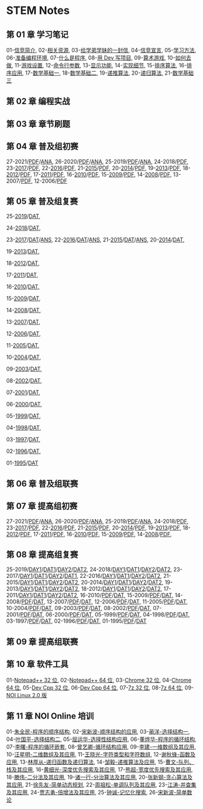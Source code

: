 # STEM Notes

## 第 01 章 学习笔记

01-[信竞简介](chapter-01-notes/00/1-intro.html),
02-[相关资源](chapter-01-notes/00/2-resource.html),
03-[给学弟学妹的一封信](chapter-01-notes/01/1-tong11.html),
04-[信竞宣言](chapter-01-notes/01/2-organ.html),
05-[学习方法](chapter-01-notes/02/1-method.html),
06-[准备编程环境](chapter-01-notes/02/2-devcpp.html),
07-[什么是程序](chapter-01-notes/03/1-program.html),
08-[用 Dev 写项目](chapter-01-notes/03/2-project.html),
09-[算术游戏](chapter-01-notes/04/1-game.html),
10-[如何去做](chapter-01-notes/04/2-core.html),
11-[游戏设置](chapter-01-notes/05/1-settings.html),
12-[命令行参数](chapter-01-notes/05/2-params.html),
13-[显示功能](chapter-01-notes/06/1-display.html),
14-[实现细节](chapter-01-notes/06/2-detail.html),
15-[排序算法](chapter-01-notes/07/1-sort.html),
16-[排序应用](chapter-01-notes/07/2-practice.html),
17-[数学基础一](chapter-01-notes/08/1-concept.html),
18-[数学基础二](chapter-01-notes/08/2-number.html),
19-[递推算法](chapter-01-notes/09/1-recurrence.html),
20-[递归算法](chapter-01-notes/09/2-recursion.html),
21-[数学基础三](chapter-01-notes/10/1-math.html)

## 第 02 章 编程实战
   

## 第 03 章 章节刷题
   
 

## 第 04 章 普及组初赛

27-2021/[PDF](chapter-04-junior-preliminary/27-NOIP-2021-junior-C++.pdf)/[ANA](chapter-04-junior-preliminary/27-NOIP-2021-junior-C++_ana.pdf),
26-2020/[PDF](chapter-04-junior-preliminary/26-NOIP-2020-junior-C++.pdf)/[ANA](chapter-04-junior-preliminary/26-NOIP-2020-junior-C++_ana.pdf),
25-2019/[PDF](chapter-04-junior-preliminary/25-NOIP-2019-junior-C++.pdf)/[ANA](chapter-04-junior-preliminary/25-NOIP-2019-junior-C++_ana.pdf),
24-2018/[PDF](chapter-04-junior-preliminary/24-NOIP-2018-junior-C++.pdf),
23-[2017](chapter-04-junior-preliminary/23-C++2017-10-14.html)/[PDF](chapter-04-junior-preliminary/23-NOIP-2017-junior-C++.pdf),
22-[2016](chapter-04-junior-preliminary/22-C++2016-10-22.html)/[PDF](chapter-04-junior-preliminary/22-NOIP-2016-junior-C++.pdf),
21-[2015](chapter-04-junior-preliminary/21-C++2015-10-11.html)/[PDF](chapter-04-junior-preliminary/21-NOIP-2015-junior-C++.pdf),
20-[2014](chapter-04-junior-preliminary/20-C++2014-10-12.html)/[PDF](chapter-04-junior-preliminary/20-NOIP-2014-junior-C++.pdf),
19-[2013](chapter-04-junior-preliminary/19-C++2013-10-13.html)/[PDF](chapter-04-junior-preliminary/19-NOIP-2013-junior-C++.pdf),
18-[2012](chapter-04-junior-preliminary/18-C++2012-10-13.html)/[PDF](chapter-04-junior-preliminary/18-NOIP-2012-junior-C++.pdf),
17-[2011](chapter-04-junior-preliminary/17-C++2011-10-15.html)/[PDF](chapter-04-junior-preliminary/17-NOIP-2011-junior-C++.pdf),
16-[2010](chapter-04-junior-preliminary/16-C++2010-10-22.html)/[PDF](chapter-04-junior-preliminary/16-NOIP-2010-junior-C++.pdf),
15-[2009](chapter-04-junior-preliminary/15-C++2009-10-17.html)/[PDF](chapter-04-junior-preliminary/15-NOIP-2009-junior-C++.pdf),
14-[2008](chapter-04-junior-preliminary/14-C++2008-10-18.html)/[PDF](chapter-04-junior-preliminary/14-NOIP-2008-junior-C++.pdf),
13-2007/[PDF](chapter-04-junior-preliminary/13-NOIP-2007-junior-C++.pdf),
12-2006/[PDF](chapter-04-junior-preliminary/12-NOIP-2006-junior-C++.pdf)

## 第 05 章 普及组复赛

25-[2019](chapter-05-junior-repecharge/2019/junior-25-2019-C++.pdf)/[DAT](chapter-05-junior-repecharge/2019/junior-25-2019-data.zip),
<!-- /[ANS](chapter-05-junior-repecharge/2019/junior-25-2019-answer.html); -->
24-[2018](chapter-05-junior-repecharge/2018/junior-24-2018-C++.pdf)/[DAT](chapter-05-junior-repecharge/2018/junior-24-2018-data.zip),
<!-- /[ANS](chapter-05-junior-repecharge/2018/junior-24-2018-answer.html); -->
23-[2017](chapter-05-junior-repecharge/2017/junior-23-2017-C++.pdf)/[DAT](chapter-05-junior-repecharge/2017/junior-23-2017-data.zip)/[ANS](chapter-05-junior-repecharge/2017/junior-23-2017-answer.html),
22-[2016](chapter-05-junior-repecharge/2016/junior-22-2016-C++.pdf)/[DAT](chapter-05-junior-repecharge/2016/junior-22-2016-data.zip)/[ANS](chapter-05-junior-repecharge/2016/junior-22-2016-answer.html),
21-[2015](chapter-05-junior-repecharge/2015/junior-21-2015-C++.pdf)/[DAT](chapter-05-junior-repecharge/2015/junior-21-2015-data.zip)/[ANS](chapter-05-junior-repecharge/2015/junior-21-2015-answer.html),
20-[2014](chapter-05-junior-repecharge/2014/junior-20-2014-C++.pdf)/[DAT](chapter-05-junior-repecharge/2014/junior-20-2014-data.zip),
<!-- /[ANS](chapter-05-junior-repecharge/2014/junior-20-2014-answer.html); -->
19-[2013](chapter-05-junior-repecharge/2013/junior-19-2013-C++.pdf)/[DAT](chapter-05-junior-repecharge/2013/junior-19-2013-data.zip),
<!-- /[ANS](chapter-05-junior-repecharge/2013/junior-19-2013-answer.html); -->
18-[2012](chapter-05-junior-repecharge/2012/junior-18-2012-C++.pdf)/[DAT](chapter-05-junior-repecharge/2012/junior-18-2012-data.zip),
<!-- /[ANS](chapter-05-junior-repecharge/2012/junior-18-2012-answer.html); -->
17-[2011](chapter-05-junior-repecharge/2011/junior-17-2011-C++.pdf)/[DAT](chapter-05-junior-repecharge/2011/junior-17-2011-data.zip),
<!-- /[ANS](chapter-05-junior-repecharge/2011/junior-17-2011-answer.html); -->
16-[2010](chapter-05-junior-repecharge/2010/junior-16-2010-C++.pdf)/[DAT](chapter-05-junior-repecharge/2010/junior-16-2010-data.zip),
<!-- /[ANS](chapter-05-junior-repecharge/2010/junior-16-2010-answer.html); -->
15-[2009](chapter-05-junior-repecharge/2009/junior-15-2009-C++.pdf)/[DAT](chapter-05-junior-repecharge/2009/junior-15-2009-data.zip),
<!-- /[ANS](chapter-05-junior-repecharge/2009/junior-15-2009-answer.html); -->
14-[2008](chapter-05-junior-repecharge/2008/junior-14-2008-C++.pdf)/[DAT](chapter-05-junior-repecharge/2008/junior-14-2008-data.zip),
<!-- /[ANS](chapter-05-junior-repecharge/2008/junior-14-2008-answer.html); -->
13-[2007](chapter-05-junior-repecharge/2007/junior-13-2007-C++.pdf)/[DAT](chapter-05-junior-repecharge/2007/junior-13-2007-data.zip),
<!-- /[ANS](chapter-05-junior-repecharge/2007/junior-13-2007-answer.html)； -->
12-[2006](chapter-05-junior-repecharge/2006/junior-12-2006-C++.pdf)/[DAT](chapter-05-junior-repecharge/2006/junior-12-2006-data.zip),
<!-- /[ANS](chapter-05-junior-repecharge/2006/junior-12-2006-answer.html)； -->
11-[2005](chapter-05-junior-repecharge/2005/junior-11-2005-C++.pdf)/[DAT](chapter-05-junior-repecharge/2005/junior-11-2005-data.zip),
<!-- /[ANS](chapter-05-junior-repecharge/2005/junior-11-2005-answer.html)； -->
10-[2004](chapter-05-junior-repecharge/2004/junior-10-2004-C++.pdf)/[DAT](chapter-05-junior-repecharge/2004/junior-10-2004-data.zip),
<!-- /[ANS](chapter-05-junior-repecharge/2004/junior-10-2004-answer.html)； -->
09-[2003](chapter-05-junior-repecharge/2003/junior-09-2003-C++.pdf)/[DAT](chapter-05-junior-repecharge/2003/junior-09-2003-data.zip),
<!-- /[ANS](chapter-05-junior-repecharge/2003/junior-09-2003-answer.html)； -->
08-[2002](chapter-05-junior-repecharge/2002/junior-08-2002-C++.pdf)/[DAT](chapter-05-junior-repecharge/2002/junior-08-2002-data.zip),
<!-- /[ANS](chapter-05-junior-repecharge/2002/junior-08-2002-answer.html)； -->
07-[2001](chapter-05-junior-repecharge/2001/junior-07-2001-C++.pdf)/[DAT](chapter-05-junior-repecharge/2001/junior-07-2001-data.zip),
<!-- /[ANS](chapter-05-junior-repecharge/2001/junior-07-2001-answer.html)； -->
06-[2000](chapter-05-junior-repecharge/2000/junior-06-2000-C++.pdf)/[DAT](chapter-05-junior-repecharge/2000/junior-06-2000-data.zip),
<!-- /[ANS](chapter-05-junior-repecharge/2000/junior-06-2000-answer.html)； -->
05-[1999](chapter-05-junior-repecharge/1999/junior-05-1999-C++.pdf)/[DAT](chapter-05-junior-repecharge/1999/junior-05-1999-data.zip),
<!-- /[ANS](chapter-05-junior-repecharge/1999/junior-05-1999-answer.html)； -->
04-[1998](chapter-05-junior-repecharge/1998/junior-04-1998-C++.pdf)/[DAT](chapter-05-junior-repecharge/1998/junior-04-1998-data.zip),
<!-- /[ANS](chapter-05-junior-repecharge/1998/junior-04-1998-answer.html)； -->
03-[1997](chapter-05-junior-repecharge/1997/junior-03-1997-C++.pdf)/[DAT](chapter-05-junior-repecharge/1997/junior-03-1997-data.pdf),
<!-- /[ANS](chapter-05-junior-repecharge/1997/junior-03-1997-answer.html)； -->
02-[1996](chapter-05-junior-repecharge/1996/junior-02-1996-C++.pdf)/[DAT](chapter-05-junior-repecharge/1996/junior-02-1996-data.pdf),
<!-- /[ANS](chapter-05-junior-repecharge/1996/junior-02-1996-answer.html)； -->
01-[1995](chapter-05-junior-repecharge/1995/junior-01-1995-C++.pdf)/[DAT](chapter-05-junior-repecharge/1995/junior-01-1995-data.pdf)
<!-- /[ANS](chapter-05-junior-repecharge/1995/junior-01-1995-answer.html) -->

## 第 06 章 普及组联赛
   
 

## 第 07 章 提高组初赛
   
27-2021/[PDF](chapter-07-senior-preliminary/27-NOIP-2021-senior-C++.pdf)/[ANA](chapter-07-senior-preliminary/27-NOIP-2021-senior-C++_ana.pdf),
26-2020/[PDF](chapter-07-senior-preliminary/26-NOIP-2020-senior-C++.pdf)/[ANA](chapter-07-senior-preliminary/26-NOIP-2020-senior-C++_ana.pdf),
25-2019/[PDF](chapter-07-senior-preliminary/25-NOIP-2019-senior-C++.pdf)/[ANA](chapter-07-senior-preliminary/25-NOIP-2019-senior-C++_ana.pdf),
24-2018/[PDF](chapter-07-senior-preliminary/24-NOIP-2018-senior-C++.pdf),
23-[2017](chapter-07-senior-preliminary/23-C++2017-10-14.html)/[PDF](chapter-07-senior-preliminary/23-NOIP-2017-senior-C++.pdf),
22-[2016](chapter-07-senior-preliminary/22-C++2016-10-22.html)/[PDF](chapter-07-senior-preliminary/22-NOIP-2016-senior-C++.pdf),
21-[2015](chapter-07-senior-preliminary/21-C++2015-10-11.html)/[PDF](chapter-07-senior-preliminary/21-NOIP-2015-senior-C++.pdf),
20-[2014](chapter-07-senior-preliminary/20-C++2014-10-12.html)/[PDF](chapter-07-senior-preliminary/20-NOIP-2014-senior-C++.pdf),
19-[2013](chapter-07-senior-preliminary/19-C++2013-10-14.html)/[PDF](chapter-07-senior-preliminary/19-NOIP-2013-senior-C++.pdf),
18-[2012](chapter-07-senior-preliminary/18-C++2012-10-14.html)/[PDF](chapter-07-senior-preliminary/18-NOIP-2012-senior-C++.pdf),
17-[2011](chapter-07-senior-preliminary/17-C++2011-10-14.html)/[PDF](chapter-07-senior-preliminary/17-NOIP-2011-senior-C++.pdf),
16-[2010](chapter-07-senior-preliminary/16-C++2010-10-14.html)/[PDF](chapter-07-senior-preliminary/16-NOIP-2010-senior-C++.pdf),
15-[2009](chapter-07-senior-preliminary/15-C++2009-10-14.html)/[PDF](chapter-07-senior-preliminary/15-NOIP-2009-senior-C++.pdf),
14-[2008](chapter-07-senior-preliminary/14-C++2008-10-14.html)/[PDF](chapter-07-senior-preliminary/14-NOIP-2008-senior-C++.pdf),
<!-- 
13-2007/[PDF](chapter-07-senior-preliminary/13-NOIP-2007-senior-C++.pdf),
12-2006/[PDF](chapter-07-senior-preliminary/12-NOIP-2006-senior-C++.pdf)
 -->

## 第 08 章 提高组复赛
   
25-2019/[DAY1](chapter-08-senior-repecharge/2019/senior-25-2019-C++_day1.pdf)/[DAT1](chapter-08-senior-repecharge/2019/senior-25-2019-data1.zip)/[DAY2](chapter-08-senior-repecharge/2019/senior-25-2019-C++_day2.pdf)/[DAT2](chapter-08-senior-repecharge/2019/senior-25-2019-data2.zip),
24-2018/[DAY1](chapter-08-senior-repecharge/2018/senior-24-2018-C++_day1.pdf)/[DAT1](chapter-08-senior-repecharge/2018/senior-24-2018-data1.zip)/[DAY2](chapter-08-senior-repecharge/2018/senior-24-2018-C++_day2.pdf)/[DAT2](chapter-08-senior-repecharge/2018/senior-24-2018-data2.zip),
23-2017/[DAY1](chapter-08-senior-repecharge/2017/senior-23-2017-C++_day1.pdf)/[DAT1](chapter-08-senior-repecharge/2017/senior-23-2017-data1.zip)/[DAY2](chapter-08-senior-repecharge/2017/senior-23-2017-C++_day2.pdf)/[DAT1](chapter-08-senior-repecharge/2017/senior-23-2017-data2.zip),
22-2016/[DAY1](chapter-08-senior-repecharge/2016/senior-22-2016-C++_day1.pdf)/[DAT1](chapter-08-senior-repecharge/2016/senior-22-2016-data1.zip)/[DAY2](chapter-08-senior-repecharge/2016/senior-22-2016-C++_day2.pdf)/[DAT2](chapter-08-senior-repecharge/2016/senior-22-2016-data2.zip),
21-2015/[DAY1](chapter-08-senior-repecharge/2015/senior-21-2015-C++_day1.pdf)/[DAT1](chapter-08-senior-repecharge/2015/senior-21-2015-data1.zip)/[DAY2](chapter-08-senior-repecharge/2015/senior-21-2015-C++_day2.pdf)/[DAT2](chapter-08-senior-repecharge/2015/senior-21-2015-data2.zip),
20-2014/[DAY1](chapter-08-senior-repecharge/2014/senior-20-2014-C++_day1.pdf)/[DAT1](chapter-08-senior-repecharge/2014/senior-20-2014-data1.zip)/[DAY2](chapter-08-senior-repecharge/2014/senior-20-2014-C++_day2.pdf)/[DAT2](chapter-08-senior-repecharge/2014/senior-20-2014-data2.zip),
19-2013/[DAY1](chapter-08-senior-repecharge/2013/senior-19-2013-C++_day1.pdf)/[DAT1](chapter-08-senior-repecharge/2013/senior-19-2013-data1.zip)/[DAY2](chapter-08-senior-repecharge/2013/senior-19-2013-C++_day2.pdf)/[DAT2](chapter-08-senior-repecharge/2013/senior-19-2013-data2.zip),
18-2012/[DAY1](chapter-08-senior-repecharge/2012/senior-18-2012-C++_day1.pdf)/[DAT1](chapter-08-senior-repecharge/2012/senior-18-2012-data1.zip)/[DAY2](chapter-08-senior-repecharge/2012/senior-18-2012-C++_day2.pdf)/[DAT2](chapter-08-senior-repecharge/2012/senior-18-2012-data2.zip),
17-2011/[DAY1](chapter-08-senior-repecharge/2011/senior-17-2011-C++_day1.pdf)/[DAT1](chapter-08-senior-repecharge/2011/senior-17-2011-data1.zip)/[DAY2](chapter-08-senior-repecharge/2011/senior-17-2011-C++_day2.pdf)/[DAT2](chapter-08-senior-repecharge/2011/senior-17-2011-data2.zip),
16-2010/[PDF](chapter-08-senior-repecharge/2010/senior-16-2010-C++.pdf)/[DAT](chapter-08-senior-repecharge/2010/senior-16-2010-data.zip),
15-2009/[PDF](chapter-08-senior-repecharge/2009/senior-15-2009-C++.pdf)/[DAT](chapter-08-senior-repecharge/2009/senior-15-2009-data.zip),
14-2008/[PDF](chapter-08-senior-repecharge/2008/senior-14-2008-C++.pdf)/[DAT](chapter-08-senior-repecharge/2008/senior-14-2008-data.zip),
13-2007/[PDF](chapter-08-senior-repecharge/2007/senior-13-2007-C++.pdf)/[DAT](chapter-08-senior-repecharge/2007/senior-13-2007-data.zip),
12-2006/[PDF](chapter-08-senior-repecharge/2006/senior-12-2006-C++.pdf)/[DAT](chapter-08-senior-repecharge/2006/senior-12-2006-data.zip),
11-2005/[PDF](chapter-08-senior-repecharge/2005/senior-11-2005-C++.pdf)/[DAT](chapter-08-senior-repecharge/2005/senior-11-2005-data.zip),
10-2004/[PDF](chapter-08-senior-repecharge/2004/senior-10-2004-C++.pdf)/[DAT](chapter-08-senior-repecharge/2004/senior-10-2004-data.zip),
09-2003/[PDF](chapter-08-senior-repecharge/2003/senior-09-2003-C++.pdf)/[DAT](chapter-08-senior-repecharge/2003/senior-09-2003-data.zip),
08-2002/[PDF](chapter-08-senior-repecharge/2002/senior-08-2002-C++.pdf)/[DAT](chapter-08-senior-repecharge/2002/senior-08-2002-data.zip),
07-2001/[PDF](chapter-08-senior-repecharge/2001/senior-07-2001-C++.pdf)/[DAT](chapter-08-senior-repecharge/2001/senior-07-2001-data.zip),
06-2000/[PDF](chapter-08-senior-repecharge/2000/senior-06-2000-C++.pdf)/[DAT](chapter-08-senior-repecharge/2000/senior-06-2000-data.zip),
05-1999/[PDF](chapter-08-senior-repecharge/1999/senior-05-1999-C++.pdf)/[DAT](chapter-08-senior-repecharge/1999/senior-05-1999-data.zip),
04-1998/[PDF](chapter-08-senior-repecharge/1998/senior-04-1998-C++.pdf)/[DAT](chapter-08-senior-repecharge/1998/senior-04-1998-data.zip),
03-1997/[PDF](chapter-08-senior-repecharge/1997/senior-03-1997-C++.pdf)/[DAT](chapter-08-senior-repecharge/1997/senior-03-1997-data.pdf),
02-1996/[PDF](chapter-08-senior-repecharge/1996/senior-02-1996-C++.pdf)/[DAT](chapter-08-senior-repecharge/1996/senior-02-1996-data.pdf),
01-1995/[PDF](chapter-08-senior-repecharge/1995/senior-01-1995-C++.pdf)/[DAT](chapter-08-senior-repecharge/1995/senior-01-1995-data.pdf)

## 第 09 章 提高组联赛
   
  

## 第 10 章  软件工具

01-[Notepad++ 32 位](chapter-10-tool/npp.8.4.4.Installer.exe),
02-[Notepad++ 64 位](chapter-10-tool/npp.8.4.4.Installer.x64.exe),
03-[Chrome 32 位](chapter-10-tool/ChromeStandaloneSetup.exe),
04-[Chrome 64 位](chapter-10-tool/ChromeStandaloneSetup64.exe),
05-[Dev Cpp 32 位](chapter-10-tool/Dev-Cpp-5.8.0-TDM-GCC-4.8.1-Portable.7z),
06-[Dev Cpp 64 位](chapter-10-tool/Dev-Cpp-5.11-TDM-GCC-x64-4.9.2-Portable.7z),
07-[7z 32 位](chapter-10-tool/7z2201.exe),
08-[7z 64 位](chatper-10-tool/7z2201-x64.exe),
09-[NOI Linux 2.0 版](https://noiresources.ccf.org.cn/ubuntu-noi-v2.0.iso)

## 第 11 章 NOI Online 培训 

01-[朱全民-程序的顺序结构](https://www.noi.cn/pxsp/2020-05-05/717287.shtml),
02-[宋新波-顺序结构的应用](https://www.noi.cn/pxsp/2020-05-05/717287.shtml),
03-[蔺洋-选择结构一](https://www.noi.cn/pxsp/2020-05-12/717292.shtml),
04-[叶国平-选择结构二](https://www.noi.cn/pxsp/2020-05-19/717293.shtml),
05-[屈运华-选择性结构应用](https://www.noi.cn/pxsp/2020-05-26/717294.shtml),
06-[董烨华-程序的循环结构](https://www.noi.cn/pxsp/2020-06-02/717295.shtml),
07-[李曙-程序的循环嵌套](https://www.noi.cn/pxsp/2020-06-09/717296.shtml),
08-[曾艺卿-循环结构应用](https://www.noi.cn/pxsp/2020-06-16/717297.shtml),
09-[李建-一维数组及其应用](https://www.noi.cn/pxsp/2020-06-23/717298.shtml),
10-[汪星明-二维数组及其应用](https://www.noi.cn/pxsp/2020-06-30/717299.shtml),
11-[王晓光-字符类型和字符数组](https://www.noi.cn/pxsp/2020-07-07/717300.shtml),
12-[谢秋锋-函数及应用](https://www.noi.cn/pxsp/2020-07-14/717301.shtml),
13-[林厚从-递归函数及递归算法](https://www.noi.cn/pxsp/2020-07-21/717302.shtml),
14-[邹毅-递推算法及应用](https://www.noi.cn/pxsp/2020-07-28/717303.shtml),
15-[曹文-队列、栈及其应用](https://www.noi.cn/pxsp/2020-08-04/717304.shtml),
16-[黄细光-深度优先搜索及其应用](https://www.noi.cn/pxsp/2020-08-11/717305.shtml),
17-[熊超-宽度优先搜索及其应用](https://www.noi.cn/pxsp/2020-08-18/717306.shtml),
18-[滕伟-二分法及其应用](https://www.noi.cn/pxsp/2020-10-27/717123.shtml),
19-[诸一行-分治算法及其应用](https://www.noi.cn/pxsp/2020-09-01/717307.shtml),
20-[张新钢-贪心算法及其应用](https://www.noi.cn/pxsp/2020-09-08/717308.shtml),
21-[徐先友-简单动态规划](https://www.noi.cn/pxsp/2020-09-15/717309.shtml),
22-[周祖松-单调队列及其应用](https://www.noi.cn/pxsp/2020-09-22/717311.shtml),
23-[江涛-并查集及其应用](https://www.noi.cn/pxsp/2020-09-29/717312.shtml),
24-[贾志勇-倍增法及其应用](https://www.noi.cn/pxsp/2020-10-06/717313.shtml),
25-[钟诚-记忆化搜索](https://www.noi.cn/pxsp/2020-10-13/717314.shtml),
26-[宋新波-简单数论](https://www.noi.cn/pxsp/2020-10-20/717315.shtml)
